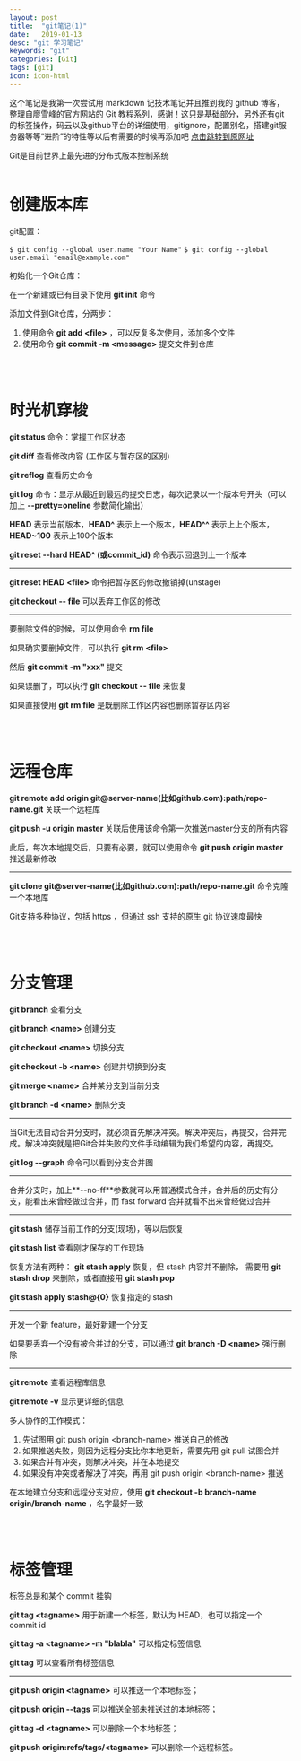 ```yaml
---
layout: post
title:  "git笔记(1)"
date:   2019-01-13
desc: "git 学习笔记"
keywords: "git"
categories: [Git]
tags: [git]
icon: icon-html
---
```

这个笔记是我第一次尝试用 markdown 记技术笔记并且推到我的 github 博客，整理自廖雪峰的官方网站的 Git 教程系列，感谢！这只是基础部分，另外还有git的标签操作，码云以及github平台的详细使用，gitignore，配置别名，搭建git服务器等等“进阶”的特性等以后有需要的时候再添加吧 [点击跳转到原网址](https://www.liaoxuefeng.com/wiki/0013739516305929606dd18361248578c67b8067c8c017b000/001376951885068a0ac7d81c3a64912b35a59b58a1d926b000)

Git是目前世界上最先进的分布式版本控制系统
<br/></br>
# 创建版本库

git配置：

`$ git config --global user.name "Your Name"`
`$ git config --global user.email "email@example.com"`

初始化一个Git仓库：

在一个新建或已有目录下使用 **git init** 命令

添加文件到Git仓库，分两步：

1. 使用命令 **git add \<file\>** ，可以反复多次使用，添加多个文件
2. 使用命令 **git commit -m \<message\>** 提交文件到仓库


<br/></br>
# 时光机穿梭

**git status** 命令：掌握工作区状态

**git diff** 查看修改内容 (工作区与暂存区的区别)

**git reflog** 查看历史命令

**git log** 命令：显示从最近到最远的提交日志，每次记录以一个版本号开头（可以加上 **--pretty=oneline** 参数简化输出）

**HEAD** 表示当前版本，**HEAD^** 表示上一个版本，**HEAD^^** 表示上上个版本，**HEAD~100** 表示上100个版本

**git reset --hard HEAD^ (或commit_id)** 命令表示回退到上一个版本

----
**git reset HEAD \<file\>** 命令把暂存区的修改撤销掉(unstage)

**git checkout -- file** 可以丢弃工作区的修改

----
要删除文件的时候，可以使用命令 **rm file**

如果确实要删掉文件，可以执行 
**git rm \<file\>**

然后 **git commit -m "xxx"** 提交

如果误删了，可以执行 **git checkout -- file** 来恢复

如果直接使用 **git rm file** 是既删除工作区内容也删除暂存区内容


<br/></br>
# 远程仓库

**git remote add origin git@server-name(比如github.com):path/repo-name.git** 关联一个远程库

**git push -u origin master** 关联后使用该命令第一次推送master分支的所有内容

此后，每次本地提交后，只要有必要，就可以使用命令 **git push origin master** 推送最新修改

---
**git clone git@server-name(比如github.com):path/repo-name.git** 命令克隆一个本地库

Git支持多种协议，包括 https ，但通过 ssh 支持的原生 git 协议速度最快


<br/></br>
# 分支管理

**git branch** 查看分支

**git branch \<name\>** 创建分支

**git checkout \<name\>** 切换分支

**git checkout -b \<name\>** 创建并切换到分支

**git merge \<name\>** 合并某分支到当前分支

**git branch -d \<name\>** 删除分支

---
当Git无法自动合并分支时，就必须首先解决冲突。解决冲突后，再提交，合并完成。解决冲突就是把Git合并失败的文件手动编辑为我们希望的内容，再提交。

**git log --graph** 命令可以看到分支合并图

---
合并分支时，加上**--no-ff**参数就可以用普通模式合并，合并后的历史有分支，能看出来曾经做过合并，而 fast forward 合并就看不出来曾经做过合并

---
**git stash** 储存当前工作的分支(现场)，等以后恢复

**git stash list** 查看刚才保存的工作现场

恢复方法有两种：
**git stash apply** 恢复，但 stash 内容并不删除， 需要用 **git stash drop** 来删除，或者直接用 **git stash pop**

**git stash apply stash@{0}** 恢复指定的 stash

---
开发一个新 feature，最好新建一个分支

如果要丢弃一个没有被合并过的分支，可以通过 **git branch -D \<name\>** 强行删除

---
**git remote** 查看远程库信息

**git remote -v** 显示更详细的信息

多人协作的工作模式：

1. 先试图用 git push origin \<branch-name\> 推送自己的修改
2. 如果推送失败，则因为远程分支比你本地更新，需要先用 git pull 试图合并
3. 如果合并有冲突，则解决冲突，并在本地提交
4. 如果没有冲突或者解决了冲突，再用 git push origin \<branch-name\> 推送

在本地建立分支和远程分支对应，使用 **git checkout -b branch-name origin/branch-name** ，名字最好一致


<br/></br>
# 标签管理

标签总是和某个 commit 挂钩

**git tag \<tagname\>** 用于新建一个标签，默认为 HEAD，也可以指定一个 commit id

**git tag -a \<tagname\> -m "blabla"** 可以指定标签信息

**git tag** 可以查看所有标签信息

---
**git push origin \<tagname\>** 可以推送一个本地标签；

**git push origin --tags** 可以推送全部未推送过的本地标签；

**git tag -d \<tagname\>** 可以删除一个本地标签；

**git push origin:refs/tags/\<tagname\>** 可以删除一个远程标签。